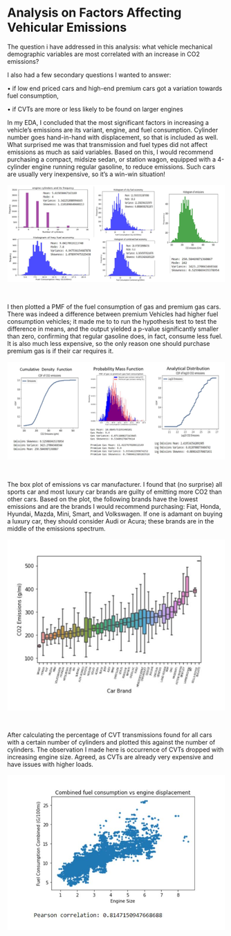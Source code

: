 # Analysis on Factors Affecting Vehicular Emissions

The question i have addressed in this analysis: 
what vehicle mechanical demographic variables are most correlated with an increase in CO2 emissions?
 
I also had a few secondary questions I wanted to answer:

•	if low end priced cars and high-end premium cars got a variation towards  fuel consumption, 

•	if CVTs are more or less likely to be found on larger engines

In my EDA, I concluded that the most significant factors in increasing a vehicle’s emissions are its variant, engine, and fuel consumption. Cylinder number goes hand-in-hand with displacement, so that is included as well. What surprised me was that transmission and fuel types did not affect emissions as much as said variables. Based on this, I would recommend purchasing a compact, midsize sedan, or station wagon, equipped with a 4-cylinder engine running regular gasoline, to reduce emissions. Such cars are usually very inexpensive, so it’s a win-win situation!<br />
  <br />
   ![](images/P2_histogram.JPG)
  
 <br />

I then plotted a PMF of the fuel consumption of gas and premium gas cars. There was indeed a difference between premium Vehicles had higher fuel consumption vehicles; it made me to to run the hypothesis test to test the difference in means, and the output yielded a p-value significantly smaller than zero, confirming that regular gasoline does, in fact, consume less fuel. It is also much less expensive, so the only reason one should purchase premium gas is if their car requires it.<br />
  <br />
   ![](images/P2_PMF.JPG)
  
 <br />

The box plot of emissions vs car manufacturer. I found that (no surprise) all sports car and most luxury car brands are guilty of emitting more CO2 than other cars. Based on the plot, the following brands have the lowest emissions and are the brands I would recommend purchasing: Fiat, Honda, Hyundai, Mazda, Mini, Smart, and Volkswagen. If one is adamant on buying a luxury car, they should consider Audi or Acura; these brands are in the middle of the emissions spectrum.<br />
  <br />
   ![](images/P2_BoxPlot.JPG)
  
 <br />

After calculating the percentage of CVT transmissions found for all cars with a certain number of cylinders and plotted this against the number of cylinders. The observation I made here is occurrence of CVTs dropped with increasing engine size. Agreed, as CVTs are already very expensive and have issues with higher loads.<br />
  <br />
   ![](images/P2_ScatterPlot.JPG)
  
 <br />

